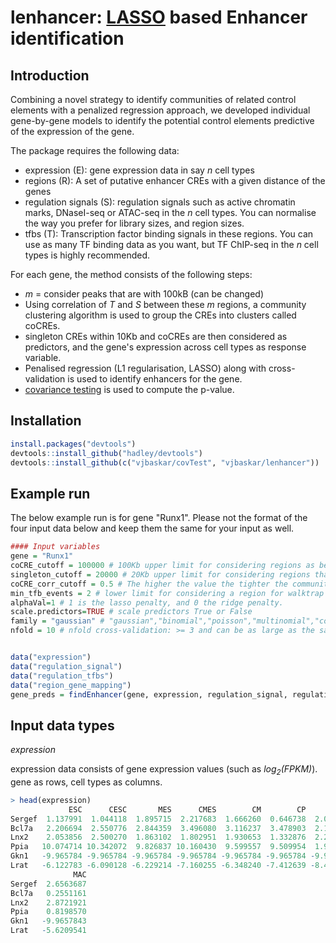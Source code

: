 # lenhancer: [LASSO](https://en.wikipedia.org/wiki/Lasso_(statistics)) based Enhancer identification 

## Introduction
Combining a novel strategy to identify communities of related control elements with a penalized regression approach, we developed individual gene-by-gene models to identify the potential control elements predictive of the expression of the gene. 

The package requires the following data:
* expression (E): gene expression data in say *n* cell types
* regions (R): A set of putative enhancer CREs with a given distance of the genes
* regulation signals (S): regulation signals such as active chromatin marks, DNaseI-seq or ATAC-seq in the *n* cell types. You can normalise the way you prefer for library sizes, and region sizes.
* tfbs (T): Transcription factor binding signals in these regions. You can use as many TF binding data as you want, but TF ChIP-seq in the *n* cell types is highly recommended.

For each gene, the method consists of the following steps:
* *m* = consider peaks that are with 100kB (can be changed)
* Using correlation of *T* and *S* between these *m* regions, a community clustering algorithm is used to group the CREs into clusters called coCREs.
* singleton CREs within 10Kb and coCREs are then considered as predictors,  and the gene's expression across cell types as response variable.
* Penalised regression (L1 regularisation, LASSO) along with cross-validation is used to identify enhancers for the gene.
* [covariance testing](https://www.ncbi.nlm.nih.gov/pmc/articles/PMC4285373/) is used to compute the p-value.

## Installation

```R
install.packages("devtools")
devtools::install_github("hadley/devtools")
devtools::install_github(c("vjbaskar/covTest", "vjbaskar/lenhancer"))
```

## Example run

The below example run is for gene "Runx1". Please not the format of the four input data below and keep them the same for your input as well. 


```R
#### Input variables
gene = "Runx1"
coCRE_cutoff = 100000 # 100Kb upper limit for considering regions as being mapped to the gene
singleton_cutoff = 20000 # 20Kb upper limit for considering regions that are not coCREs in the model
coCRE_corr_cutoff = 0.5 # The higher the value the tighter the community of CREs
min_tfb_events = 2 # lower limit for considering a region for walktrap community clustering
alphaVal=1 # 1 is the lasso penalty, and 0 the ridge penalty.
scale.predictors=TRUE # scale predictors True or False
family = "gaussian" # "gaussian","binomial","poisson","multinomial","cox","mgaussian"
nfold = 10 # nfold cross-validation: >= 3 and can be as large as the sample (# of cell types) size (leave-one-out CV) 


data("expression")
data("regulation_signal")
data("regulation_tfbs")
data("region_gene_mapping")
gene_preds = findEnhancer(gene, expression, regulation_signal, regulation_tfbs, region_gene_mapping, min_tfb_events = 2, coCRE_corr_cutoff = 0.5, singleton_cutoff = 20000, alphaVal = 1, scale.predictors = TRUE, family = "gaussian", nfoldxval = 10)
```

## Input data types

*expression* 

expression data consists of gene expression values (such as *log<sub>2</sub>(FPKM)*). gene as rows, cell types as columns.
```R
> head(expression)
             ESC      CESC       MES      CMES        CM        CP        HB        HE        HP
Sergef  1.137991  1.044118  1.895715  2.217683  1.666260  0.646738  2.008090  1.244708  1.802633
Bcl7a   2.206694  2.550776  2.844359  3.496080  3.116237  3.478903  2.129927  1.403524  2.419382
Lnx2    2.053856  2.500270  1.863102  1.802951  1.930653  1.332876  2.289595  2.377188  2.195265
Ppia   10.074714 10.342072  9.826837 10.160430  9.599557  9.509954  1.916361  1.533936  2.086379
Gkn1   -9.965784 -9.965784 -9.965784 -9.965784 -9.965784 -9.965784 -9.965784 -9.965784 -9.965784
Lrat   -6.122783 -6.090128 -6.229214 -7.160255 -6.348240 -7.412639 -8.432611 -5.641031 -6.950677
              MAC
Sergef  2.6563687
Bcl7a   0.2551161
Lnx2    2.8721921
Ppia    0.8198570
Gkn1   -9.9657843
Lrat   -5.6209541
```
